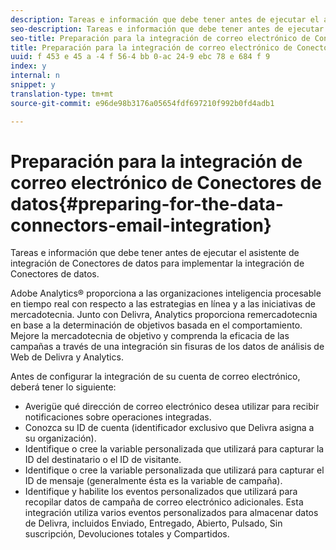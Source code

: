 ```yaml
---
description: Tareas e información que debe tener antes de ejecutar el asistente de integración de Conectores de datos para implementar la integración de Conectores de datos.
seo-description: Tareas e información que debe tener antes de ejecutar el asistente de integración de Conectores de datos para implementar la integración de Conectores de datos.
seo-title: Preparación para la integración de correo electrónico de Conectores de datos
title: Preparación para la integración de correo electrónico de Conectores de datos
uuid: f 453 e 45 a -4 f 56-4 bb 0-ac 24-9 ebc 78 e 684 f 9
index: y
internal: n
snippet: y
translation-type: tm+mt
source-git-commit: e96de98b3176a05654fdf697210f992b0fd4adb1

---
```



# Preparación para la integración de correo electrónico de Conectores de datos{#preparing-for-the-data-connectors-email-integration}

Tareas e información que debe tener antes de ejecutar el asistente de integración de Conectores de datos para implementar la integración de Conectores de datos.

Adobe Analytics® proporciona a las organizaciones inteligencia procesable en tiempo real con respecto a las estrategias en línea y a las iniciativas de mercadotecnia. Junto con Delivra, Analytics proporciona remercadotecnia en base a la determinación de objetivos basada en el comportamiento. Mejore la mercadotecnia de objetivo y comprenda la eficacia de las campañas a través de una integración sin fisuras de los datos de análisis de Web de Delivra y Analytics.

Antes de configurar la integración de su cuenta de correo electrónico, deberá tener lo siguiente:

* Averigüe qué dirección de correo electrónico desea utilizar para recibir notificaciones sobre operaciones integradas.
* Conozca su ID de cuenta (identificador exclusivo que Delivra asigna a su organización).
* Identifique o cree la variable personalizada que utilizará para capturar la ID del destinatario o el ID de visitante.
* Identifique o cree la variable personalizada que utilizará para capturar el ID de mensaje (generalmente ésta es la variable de campaña).
* Identifique y habilite los eventos personalizados que utilizará para recopilar datos de campaña de correo electrónico adicionales. Esta integración utiliza varios eventos personalizados para almacenar datos de Delivra, incluidos Enviado, Entregado, Abierto, Pulsado, Sin suscripción, Devoluciones totales y Compartidos.

